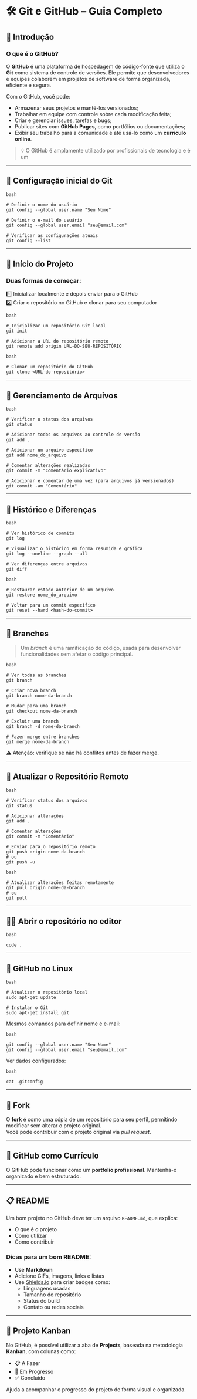 # 🛠️ Git e GitHub – Guia Completo
## 📌 Introdução
### O que é o GitHub?

O **GitHub** é uma plataforma de hospedagem de código-fonte que utiliza o **Git** como sistema de controle de versões. Ele permite que desenvolvedores e equipes colaborem em projetos de software de forma organizada, eficiente e segura.

Com o GitHub, você pode:

- Armazenar seus projetos e mantê-los versionados;
- Trabalhar em equipe com controle sobre cada modificação feita;
- Criar e gerenciar issues, tarefas e bugs;
- Publicar sites com **GitHub Pages**, como portfólios ou documentações;
- Exibir seu trabalho para a comunidade e até usá-lo como um **currículo online**.

> 💡 O GitHub é amplamente utilizado por profissionais de tecnologia e é um

---

## 🔧 Configuração inicial do Git

```
bash

# Definir o nome do usuário
git config --global user.name "Seu Nome"

# Definir o e-mail do usuário
git config --global user.email "seu@email.com"

# Verificar as configurações atuais
git config --list
```

---

## 🚀 Início do Projeto

### Duas formas de começar:
1️⃣ Inicializar localmente e depois enviar para o GitHub  
2️⃣ Criar o repositório no GitHub e clonar para seu computador

```
bash

# Inicializar um repositório Git local
git init

# Adicionar a URL do repositório remoto
git remote add origin URL-DO-SEU-REPOSITÓRIO
```

```
bash

# Clonar um repositório do GitHub
git clone <URL-do-repositório>
```

---

## 📄 Gerenciamento de Arquivos

```
bash

# Verificar o status dos arquivos
git status

# Adicionar todos os arquivos ao controle de versão
git add .

# Adicionar um arquivo específico
git add nome_do_arquivo

# Comentar alterações realizadas
git commit -m "Comentário explicativo"

# Adicionar e comentar de uma vez (para arquivos já versionados)
git commit -am "Comentário"
```

---

## 📜 Histórico e Diferenças

```
bash

# Ver histórico de commits
git log

# Visualizar o histórico em forma resumida e gráfica
git log --oneline --graph --all

# Ver diferenças entre arquivos
git diff
```

```
bash

# Restaurar estado anterior de um arquivo
git restore nome_do_arquivo

# Voltar para um commit específico
git reset --hard <hash-do-commit>
```

---

## 🌿 Branches

> Um *branch* é uma ramificação do código, usada para desenvolver funcionalidades sem afetar o código principal.

```
bash

# Ver todas as branches
git branch

# Criar nova branch
git branch nome-da-branch

# Mudar para uma branch
git checkout nome-da-branch

# Excluir uma branch
git branch -d nome-da-branch

# Fazer merge entre branches
git merge nome-da-branch
```

⚠️ Atenção: verifique se não há conflitos antes de fazer merge.

---

## 🔄 Atualizar o Repositório Remoto

```
bash

# Verificar status dos arquivos
git status

# Adicionar alterações
git add .

# Comentar alterações
git commit -m "Comentário"

# Enviar para o repositório remoto
git push origin nome-da-branch
# ou
git push -u
```

```
bash

# Atualizar alterações feitas remotamente
git pull origin nome-da-branch
# ou
git pull
```

---

## 🧑‍💻 Abrir o repositório no editor

```
bash

code .
```

---

## 🐧 GitHub no Linux

```
bash

# Atualizar o repositório local
sudo apt-get update

# Instalar o Git
sudo apt-get install git
```

Mesmos comandos para definir nome e e-mail:

```
bash

git config --global user.name "Seu Nome"
git config --global user.email "seu@email.com"
```

Ver dados configurados:

```
bash

cat .gitconfig
```

---

## 🍴 Fork

O **fork** é como uma cópia de um repositório para seu perfil, permitindo modificar sem alterar o projeto original.  
Você pode contribuir com o projeto original via *pull request*.

---

## 💼 GitHub como Currículo

O GitHub pode funcionar como um **portfólio profissional**. Mantenha-o organizado e bem estruturado.

---

## 📋 README

Um bom projeto no GitHub deve ter um arquivo `README.md`, que explica:

- O que é o projeto
- Como utilizar
- Como contribuir

### Dicas para um bom README:

- Use **Markdown**
- Adicione GIFs, imagens, links e listas
- Use [Shields.io](https://shields.io) para criar badges como:
  - Linguagens usadas
  - Tamanho do repositório
  - Status do build
  - Contato ou redes sociais

---

## 📌 Projeto Kanban

No GitHub, é possível utilizar a aba de **Projects**, baseada na metodologia **Kanban**, com colunas como:

- 📋 A Fazer
- 🔄 Em Progresso
- ✅ Concluído

Ajuda a acompanhar o progresso do projeto de forma visual e organizada.
